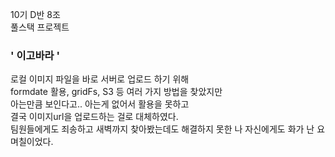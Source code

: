 10기 D반 8조 <br>
풀스택 프로젝트 <br>
### ' 이고바라 ' 

로컬 이미지 파일을 바로 서버로 업로드 하기 위해 <br>
formdate 활용, gridFs, S3 등 여러 가지 방법을 찾았지만<br>
아는만큼 보인다고.. 아는게 없어서 활용을 못하고<br>
결국 이미지url을 업로드하는 걸로 대체하였다.<br>
팀원들에게도 죄송하고 새벽까지 찾아봤는데도 해결하지 못한 나 자신에게도 화가 난 요 며칠이었다.
